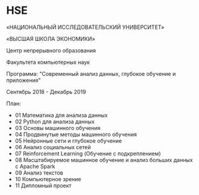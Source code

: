 # HSE

«НАЦИОНАЛЬНЫЙ ИССЛЕДОВАТЕЛЬСКИЙ УНИВЕРСИТЕТ»

«ВЫСШАЯ ШКОЛА ЭКОНОМИКИ»

  Центр непрерывного образования
  
  Факультета компьютерных наук
  
  Программа: "Современный анализ данных, глубокое обучение и приложения"
  
  Сентябрь 2018 - Декабрь 2019

План:
- 01 Математика для анализа данных
- 02 Python для анализа данных
- 03 Основы машинного обучения
- 04 Продвинутые методы машинного обучения
- 05 Нейронные сети и глубокое обучение
- 06 Анализ социальных сетей 
- 07 Reinforcement Learning (Обучение с подкреплением)
- 08 Масштабируемое машинное обучение и анализ больших данных с Apache Spark
- 09 Анализ текстов
- 10 Компьютерное зрение
- 11 Дипломный проект

